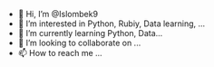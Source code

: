 - 👋 Hi, I’m @Islombek9
- 👀 I’m interested in Python, Rubiy, Data learning, ...
- 🌱 I’m currently learning Python, Data...
- 💞️ I’m looking to collaborate on ...
- 📫 How to reach me ...

<!---
Islombek9/Islombek9 is a ✨ special ✨ repository because its `README.md` (this file) appears on your GitHub profile.
You can click the Preview link to take a look at your changes.
--->
